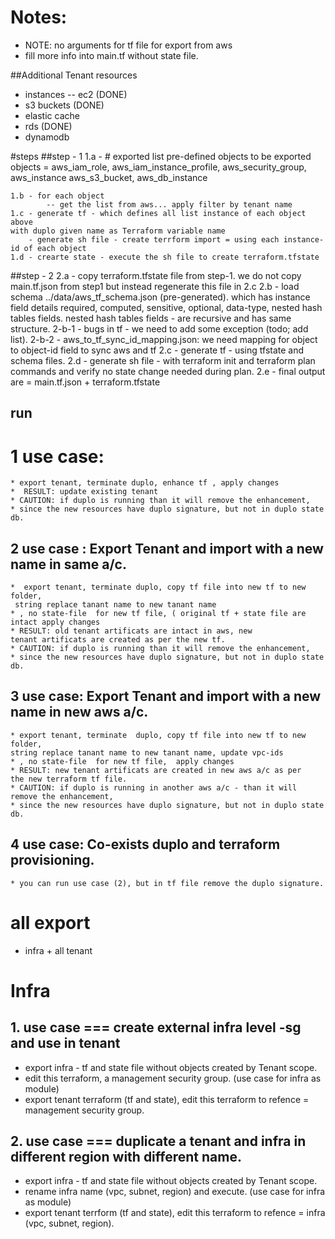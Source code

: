 
# Notes:

 * NOTE: no  arguments for tf file for export from aws
 * fill more info into main.tf without state file.

##Additional Tenant resources
* instances -- ec2 (DONE)
* s3 buckets (DONE)
* elastic cache
* rds (DONE)
* dynamodb


#steps
##step - 1
    1.a - # exported list pre-defined objects to be exported 
       objects = aws_iam_role, aws_iam_instance_profile, aws_security_group, aws_instance aws_s3_bucket,
          aws_db_instance 
        
    1.b - for each object
            -- get the list from aws... apply filter by tenant name
    1.c - generate tf - which defines all list instance of each object above 
    with duplo given name as Terraform variable name
        - generate sh file - create terrform import = using each instance-id of each object 
    1.d - crearte state - execute the sh file to create terraform.tfstate
##step - 2
    2.a - copy terraform.tfstate file from step-1. we do not copy main.tf.json from step1 
    but instead regenerate this file in 2.c
    2.b - load schema ../data/aws_tf_schema.json (pre-generated). which has instance field details 
          required, computed, sensitive, optional, data-type,  nested hash tables fields.
          nested hash tables fields - are recursive and has same structure.
        2-b-1 - bugs in tf - we need to add some exception (todo; add list). 
        2-b-2 - aws_to_tf_sync_id_mapping.json: we need mapping for object to object-id field to sync aws and tf 
    2.c - generate tf - using tfstate and schema files.
    2.d - generate sh file -  with terraform init and terraform plan commands and verify 
    no state change needed during plan.
    2.e - final output are =  main.tf.json + terraform.tfstate
    
    
## run  


# 1 use case:
    * export tenant, terminate duplo, enhance tf , apply changes
    *  RESULT: update existing tenant
    * CAUTION: if duplo is running than it will remove the enhancement,
    * since the new resources have duplo signature, but not in duplo state db.

## 2   use case : Export Tenant and import with a new name in same a/c.
    *  export tenant, terminate duplo, copy tf file into new tf to new folder, 
     string replace tanant name to new tanant name
    * , no state-file  for new tf file, ( original tf + state file are intact apply changes
    * RESULT: old tenant artificats are intact in aws, new 
    tenant artificats are created as per the new tf.
    * CAUTION: if duplo is running than it will remove the enhancement,
    * since the new resources have duplo signature, but not in duplo state db.

## 3 use case: Export Tenant and import with a new name in new aws a/c.
    * export tenant, terminate  duplo, copy tf file into new tf to new folder,  
    string replace tanant name to new tanant name, update vpc-ids
    * , no state-file  for new tf file,  apply changes
    * RESULT: new tenant artificats are created in new aws a/c as per 
    the new terraform tf file.
    * CAUTION: if duplo is running in another aws a/c - than it will remove the enhancement,
    * since the new resources have duplo signature, but not in duplo state db.

## 4 use case: Co-exists duplo and terraform provisioning.
    * you can run use case (2), but in tf file remove the duplo signature.




# all export 
   * infra + all tenant 
# Infra
## 1. use case === create external infra level -sg and use in tenant
 * export infra - tf and state file without objects created by Tenant scope.
 * edit this terraform, a management security group. (use case for infra as module)
 * export tenant terraform (tf and state), edit this terraform to refence =  management security group.
## 2. use case === duplicate a tenant and infra in different region with different name.
 * export infra - tf and state file without objects created by Tenant scope.
 * rename infra name (vpc, subnet, region) and execute.  (use case for infra as module)
 * export tenant terrform (tf and state), edit this terraform to refence = infra  (vpc, subnet, region).

